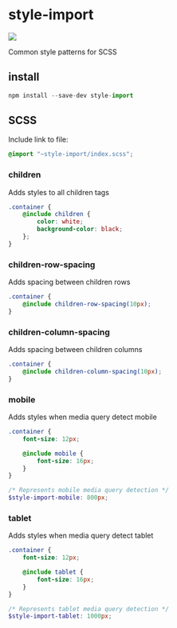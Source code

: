 # style-import

<a href="https://www.npmjs.com/package/style-import">
    <img src="https://nodei.co/npm/style-import.png?mini=true">
</a>

Common style patterns for SCSS

## install

```js
npm install --save-dev style-import
```

## SCSS

Include link to file:

```scss
@import "~style-import/index.scss";
```

### children

Adds styles to all children tags

```scss
.container {
    @include children {
        color: white;
        background-color: black;
    };
}
```

### children-row-spacing

Adds spacing between children rows

```scss
.container {
    @include children-row-spacing(10px);
}
```
### children-column-spacing

Adds spacing between children columns

```scss
.container {
    @include children-column-spacing(10px);
}
```

### mobile

Adds styles when media query detect mobile

```scss
.container {
    font-size: 12px;

    @include mobile {
        font-size: 16px;
    }
}
```

```scss
/* Represents mobile media query detection */
$style-import-mobile: 800px;
```

### tablet

Adds styles when media query detect tablet

```scss
.container {
    font-size: 12px;

    @include tablet {
        font-size: 16px;
    }
}
```

```scss
/* Represents tablet media query detection */
$style-import-tablet: 1000px;
```


